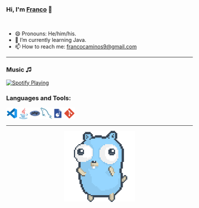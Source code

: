 ### Hi, I'm [Franco](https://github.com/vonKaster) 👋
<br />

- 😄 Pronouns: He/him/his.
- 🌱 I’m currently learning Java.
- 📫 How to reach me: francocaminos9@gmail.com

---
### Music ♫ 

[<img src="https://now-playing-two.vercel.app/api/spotify-playing" alt="Spotify Playing" width="350" />](https://open.spotify.com/user/5co7vzv8feodu7lvqqap3c8qd)

### Languages and Tools:

<img align="left" alt="VSC" width="31px" src="icons/vsc.png"/>
<img align="left" alt="Java" width="31px" src="icons/java.svg"/>
<img align="left" alt="PHP" width="31px" src="icons/php.png"/>
<img align="left" alt="MySQL" width="31px" src="icons/mysql.png"/>
<img align="left" alt="LUA" width="31px" src="icons/lua.png"/>
<img align="left" alt="git" width="31px" src="icons/git.png"/>
<br />
<br />

---
<p align="center">
  <img src="icons/dance.gif" alt="Dance" />
</p>
